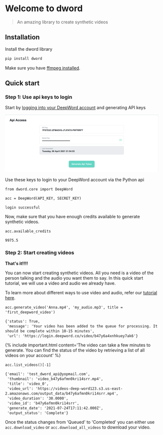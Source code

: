# Welcome to dword
> An amazing library to create synthetic videos


## Installation

Install the dword library

```python
pip install dword
```

Make sure you have [ffmpeg installed](https://ffmpeg.org/download.html).

## Quick start

### Step 1: Use api keys to login

Start by [logging into your DeepWord account](https://login.deepword.co/user/signin) and generating API keys

![test_image](images/api_key.png)

Use these keys to login to your DeepWord account via the Python api

```
from dword.core import DeepWord
```

```
acc = DeepWord(API_KEY, SECRET_KEY)
```

    login successful


Now, make sure that you have enough credits available to generate synthetic videos.

```
acc.available_credits
```




    9975.5



### Step 2: Start creating videos

**That's it!!!!**

You can now start creating synthetic videos. All you need is a video of the person talking and the audio you want them to say. In this quick start tutorial, we will use a video and audio we already have. 

To learn more about different ways to use video and audio, refer our [tutorial here](https://deep-word.github.io/dword/tutorials.input_types).

```
acc.generate_video('Anna.mp4', 'my_audio.mp3', title = 'first_deepword_video')
```




    {'status': True,
     'message': 'Your video has been added to the queue for processing. It should be complete within 10-15 minutes',
     'url': 'https://login.deepword.co/video/b47y6a4xnhkuey7ak6'}



{% include important.html content='The video can take a few minutes to generate. You can find the status of the video by retrieving a list of all videos on your account' %}

```
acc.list_videos()[-1]
```




    {'email': 'test_dword_api@yopmail.com',
     'thumbnail': 'video_b47y6afmn0kri14srr.mp4',
     'title': 'video_0',
     'video_url': 'https://videos-deep-word123.s3.us-east-2.amazonaws.com/output_data/b47y6afmn0kri14srr.mp4',
     'video_duration': '30.0000',
     'video_id': 'b47y6afmn0kri14srr',
     'generate_date': '2021-07-24T17:11:42.000Z',
     'output_status': 'Complete'}



Once the status changes from 'Queued' to 'Completed' you can either use `acc.download_video` or `acc.download_all_videos` to download your video.
